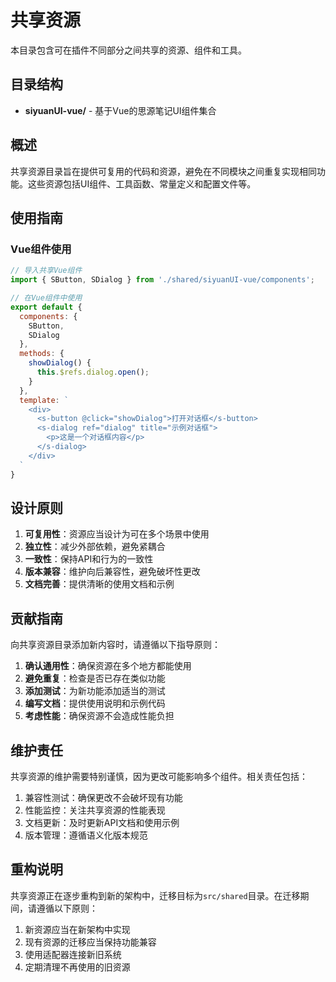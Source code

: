 # 共享资源

本目录包含可在插件不同部分之间共享的资源、组件和工具。


## 目录结构

- **siyuanUI-vue/** - 基于Vue的思源笔记UI组件集合

## 概述

共享资源目录旨在提供可复用的代码和资源，避免在不同模块之间重复实现相同功能。这些资源包括UI组件、工具函数、常量定义和配置文件等。

## 使用指南

### Vue组件使用

```javascript
// 导入共享Vue组件
import { SButton, SDialog } from './shared/siyuanUI-vue/components';

// 在Vue组件中使用
export default {
  components: {
    SButton,
    SDialog
  },
  methods: {
    showDialog() {
      this.$refs.dialog.open();
    }
  },
  template: `
    <div>
      <s-button @click="showDialog">打开对话框</s-button>
      <s-dialog ref="dialog" title="示例对话框">
        <p>这是一个对话框内容</p>
      </s-dialog>
    </div>
  `
}
```

## 设计原则

1. **可复用性**：资源应当设计为可在多个场景中使用
2. **独立性**：减少外部依赖，避免紧耦合
3. **一致性**：保持API和行为的一致性
4. **版本兼容**：维护向后兼容性，避免破坏性更改
5. **文档完善**：提供清晰的使用文档和示例

## 贡献指南

向共享资源目录添加新内容时，请遵循以下指导原则：

1. **确认通用性**：确保资源在多个地方都能使用
2. **避免重复**：检查是否已存在类似功能
3. **添加测试**：为新功能添加适当的测试
4. **编写文档**：提供使用说明和示例代码
5. **考虑性能**：确保资源不会造成性能负担

## 维护责任

共享资源的维护需要特别谨慎，因为更改可能影响多个组件。相关责任包括：

1. 兼容性测试：确保更改不会破坏现有功能
2. 性能监控：关注共享资源的性能表现
3. 文档更新：及时更新API文档和使用示例
4. 版本管理：遵循语义化版本规范

## 重构说明

共享资源正在逐步重构到新的架构中，迁移目标为`src/shared`目录。在迁移期间，请遵循以下原则：

1. 新资源应当在新架构中实现
2. 现有资源的迁移应当保持功能兼容
3. 使用适配器连接新旧系统
4. 定期清理不再使用的旧资源 